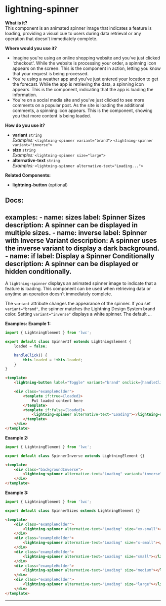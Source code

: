 # lightning-spinner

**What is it?**  
This component is an animated spinner image that indicates a feature is loading, providing a visual cue to users during data retrieval or any operation that doesn't immediately complete.

**Where would you use it?**
- Imagine you're using an online shopping website and you've just clicked 'checkout'. While the website is processing your order, a spinning icon appears on the screen. This is the <lightning-spinner> component in action, letting you know that your request is being processed.
- You're using a weather app and you've just entered your location to get the forecast. While the app is retrieving the data, a spinning icon appears. This is the <lightning-spinner> component, indicating that the app is loading the information.
- You're on a social media site and you've just clicked to see more comments on a popular post. As the site is loading the additional comments, a spinning icon appears. This is the <lightning-spinner> component, showing you that more content is being loaded.

**How do you use it?**
- **variant** `string`  
  _Examples:_
    `<lightning-spinner variant="brand">`
    `<lightning-spinner variant="inverse">`
- **size** `string`  
  _Examples:_
    `<lightning-spinner size="large">`
- **alternative-text** `string`  
  _Examples:_
    `<lightning-spinner alternative-text="Loading...">`

**Related Components:**
- **lightning-button** (optional)

**Docs:**
---
examples:
    - name: sizes
      label: Spinner Sizes
      description: A spinner can be displayed in multiple sizes.
    - name: inverse
      label: Spinner with Inverse Variant
      description: A spinner uses the inverse variant to display a dark background.
    - name: if
      label: Display a Spinner Conditionally
      description: A spinner can be displayed or hidden conditionally.
---

A `lightning-spinner` displays an animated spinner image to indicate that a
feature is loading. This component can be used when retrieving data or anytime
an operation doesn't immediately complete.

The `variant` attribute changes the appearance of the spinner. If you set
`variant="brand"`, the spinner matches the Lightning Design System brand
color. Setting `variant="inverse"` displays a white spinner. The default
...

**Examples:**
**Example 1:**

```js
import { LightningElement } from 'lwc';

export default class SpinnerIf extends LightningElement {
    loaded = false;

    handleClick() {
        this.loaded = !this.loaded;
    }
}

```

```html
<template>
    <lightning-button label="Toggle" variant="brand" onclick={handleClick}></lightning-button>

    <div class="exampleHolder">
        <template if:true={loaded}>
            Put loaded content here
        </template>
        <template if:false={loaded}>
            <lightning-spinner alternative-text="Loading"></lightning-spinner>
        </template>
    </div>
</template>
```

**Example 2:**

```js
import { LightningElement } from 'lwc';

export default class SpinnerInverse extends LightningElement {}

```

```html
<template>
    <div class="backgroundInverse">
        <lightning-spinner alternative-text="Loading" variant="inverse"></lightning-spinner>
    </div>
</template>

```

**Example 3:**

```js
import { LightningElement } from 'lwc';

export default class SpinnerSizes extends LightningElement {}

```

```html
<template>
    <div class="exampleHolder">
        <lightning-spinner alternative-text="Loading" size="xx-small"></lightning-spinner>
    </div>
    <div class="exampleHolder">
        <lightning-spinner alternative-text="Loading" size="x-small"></lightning-spinner>
    </div>
    <div class="exampleHolder">
        <lightning-spinner alternative-text="Loading" size="small"></lightning-spinner>
    </div>
    <div class="exampleHolder">
        <lightning-spinner alternative-text="Loading" size="medium"></lightning-spinner>
    </div>
    <div class="exampleHolder">
        <lightning-spinner alternative-text="Loading" size="large"></lightning-spinner>
    </div>
</template>

```

---
